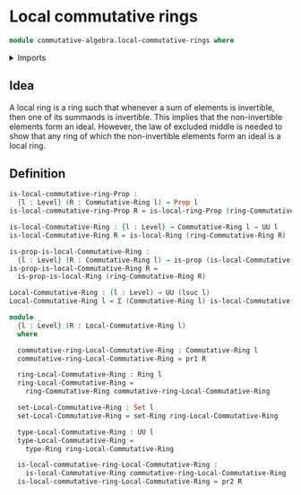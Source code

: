 # Local commutative rings

```agda
module commutative-algebra.local-commutative-rings where
```

<details><summary>Imports</summary>
```agda
open import foundation.cartesian-product-types
open import foundation.dependent-pair-types
open import foundation.disjunction
open import foundation.propositions
open import foundation.sets
open import foundation.universe-levels
open import commutative-algebra.commutative-rings
open import commutative-algebra.invertible-elements-commutative-rings
open import ring-theory.invertible-elements-rings
open import ring-theory.local-rings
open import ring-theory.nontrivial-rings
open import ring-theory.rings
```
</details>

## Idea

A local ring is a ring such that whenever a sum of elements is invertible, then one of its summands is invertible. This implies that the non-invertible elements form an ideal. However, the law of excluded middle is needed to show that any ring of which the non-invertible elements form an ideal is a local ring.

## Definition

```agda
is-local-commutative-ring-Prop :
  {l : Level} (R : Commutative-Ring l) → Prop l
is-local-commutative-ring-Prop R = is-local-ring-Prop (ring-Commutative-Ring R)

is-local-Commutative-Ring : {l : Level} → Commutative-Ring l → UU l
is-local-Commutative-Ring R = is-local-Ring (ring-Commutative-Ring R)

is-prop-is-local-Commutative-Ring :
  {l : Level} (R : Commutative-Ring l) → is-prop (is-local-Commutative-Ring R)
is-prop-is-local-Commutative-Ring R =
  is-prop-is-local-Ring (ring-Commutative-Ring R)

Local-Commutative-Ring : (l : Level) → UU (lsuc l)
Local-Commutative-Ring l = Σ (Commutative-Ring l) is-local-Commutative-Ring

module _
  {l : Level} (R : Local-Commutative-Ring l)
  where

  commutative-ring-Local-Commutative-Ring : Commutative-Ring l
  commutative-ring-Local-Commutative-Ring = pr1 R

  ring-Local-Commutative-Ring : Ring l
  ring-Local-Commutative-Ring =
    ring-Commutative-Ring commutative-ring-Local-Commutative-Ring

  set-Local-Commutative-Ring : Set l
  set-Local-Commutative-Ring = set-Ring ring-Local-Commutative-Ring

  type-Local-Commutative-Ring : UU l
  type-Local-Commutative-Ring =
    type-Ring ring-Local-Commutative-Ring

  is-local-commutative-ring-Local-Commutative-Ring :
    is-local-Commutative-Ring commutative-ring-Local-Commutative-Ring
  is-local-commutative-ring-Local-Commutative-Ring = pr2 R
```

